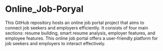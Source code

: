# Online_Job-Poryal
This GitHub repository hosts an online job portal project that aims to connect job seekers and employers efficiently. It consists of four main sections: resume building, smart resume analysis, employer features, and employee features. This online job portal offers a user-friendly platform for job seekers and employers to interact effectively.

